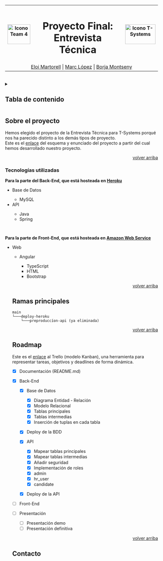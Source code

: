 <div id="top"></div>

<table width="100%" align=center>
  <tr>
    <th><img src="https://cdn.discordapp.com/attachments/971012872794681423/979711340174250074/iconoTeam4.png" alt="Icono Team 4" width="75" height="65"></th>
    <th align=center><h1>Proyecto Final: Entrevista Técnica</h1></th>
    <th><img src="https://www.elindependiente.com/wp-content/uploads/2020/12/fotonoticia_20181217124629_420.jpg" alt="Icono T-Systems" width="100" height="65"></th>
  </tr>
  <tr>
    <td colspan="3" align=center><a href="https://github.com/ElNotaCode">Eloi Martorell</a> | <a href="https://github.com/Marclopez11">Marc López</a> | <a href="https://github.com/borjaMontseny">Borja Montseny</a></td>
  </tr>
</table>
<br> 

<details>
  <summary><h2>Tabla de contenido</h2></summary>
  <ol>
    <li>
      <a href="#sobre-el-proyecto">Sobre el proyecto</a>
      <ul>
        <li><a href="#tecnologías-utilizadas">Tecnologías utilizadas</a></li>
      </ul>
    </li>
    <li><a href="#ramas-principales">Ramas</a></li>
    <li><a href="#roadmap">Roadmap</a></li>
    <li><a href="#license">License</a></li>
    <li><a href="#contact">Contact</a></li>
    <li><a href="#acknowledgments">Acknowledgments</a></li>
  </ol>
</details>

## Sobre el proyecto
Hemos elegido el proyecto de la Entrevista Técnica para T-Systems porqué nos ha parecido distinto a los demás tipos de proyecto.
<br>
Este es el [enlace](https://drive.google.com/file/d/1f9N4vLu0kNr2gcyllgPyrOLPlyn3Zq8f/view?usp=sharing) del esquema y enunciado del proyecto a partir del cual hemos desarrollado nuestro proyecto.
<p align="right"><a href="#top">volver arriba</a></p>

### Tecnologías utilizadas

**Para la parte del Back-End, que está hosteada en [Heroku](https://www.heroku.com/)**
<ul>
  <li>Base de Datos</li>
  <ul>
      <li>MySQL</li>
    </ul>
    <li>API</li>
  <ul>
      <li>Java</li>
      <li>Spring</li>
    </ul>
</ul>

<br>

**Para la parte de Front-End, que está hosteada en [Amazon Web Service](https://aws.amazon.com/es/)**
<ul>
  <li>Web</li>
  <ul>
      <li>Angular</li>
        <ul>
          <li>TypeScript</li>
          <li>HTML</li>
          <li>Bootstrap</li>
        </ul>
    </ul>

<p align="right"><a href="#top">volver arriba</a></p>

## Ramas principales
    main
    └───deploy-heroku
        └───preproduccíon-api (ya eliminada)
        
<p align="right"><a href="#top">volver arriba</a></p>

## Roadmap
Este es el [enlace](https://trello.com/b/xsBoZ12B/team-domino) al Trello (modelo Kanban), una herramienta para representar tareas, objetivos y deadlines de forma dinámica.

- [x] Documentación (README.md)
- [x] Back-End
   - [x] Base de Datos
     - [x] Diagrama Entidad - Relación
     - [x] Modelo Relacional
     - [x] Tablas principales
     - [x] Tablas intermedias
     - [x] Inserción de tuplas en cada tabla
  - [x] Deploy de la BDD
  
   - [x] API
     - [x] Mapear tablas principales
     - [x] Mapear tablas intermedias
     - [x] Añadir seguridad
     - [x] Implementación de roles
      - [x] admin
      - [x] hr_user
      - [x] candidate
  - [x] Deploy de la API
  
- [ ] Front-End
    
- [ ] Presentación
  - [ ] Presentación demo
  - [ ] Presentación definitiva

<p align="right"><a href="#top">volver arriba</a></p>

## Contacto
